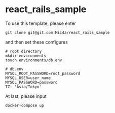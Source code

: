 # react_rails_sample

To use this template, please enter 
```
git clone git@git.com:Mii4a/react_rails_sample
```

and then set these configures
```
# root directory
mkdir environments
touch environments/db.env

# db.env
MYSQL_ROOT_PASSWORD=root_password
MYSQL_USER=user_name
MYSQL_PASSWORD=password
TZ: 'Asia/Tokyo'
```

At last, please input 
```
docker-compose up
```
